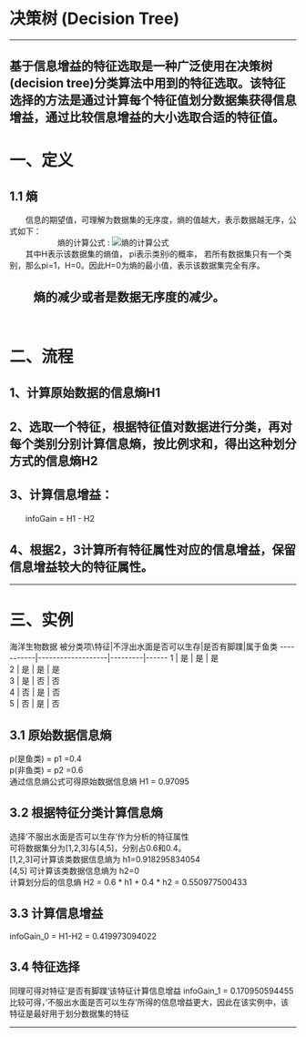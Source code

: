 决策树 (Decision Tree)
=====================
---
基于信息增益的特征选取是一种广泛使用在决策树(decision tree)分类算法中用到的特征选取。该特征选择的方法是通过计算每个特征值划分数据集获得信息增益，通过比较信息增益的大小选取合适的特征值。<br>
---
# 一、定义
## 1.1 熵

　　信息的期望值，可理解为数据集的无序度，熵的值越大，表示数据越无序，公式如下：<br>
　　　　　　熵的计算公式 : ![熵的计算公式](https://upload.wikimedia.org/math/d/b/7/db72f4463b48f5eb522c5bb92cae5028.png)<br>
　　其中H表示该数据集的熵值， pi表示类别i的概率， 若所有数据集只有一个类别，那么pi=1，H=0。因此H=0为熵的最小值，表示该数据集完全有序。<br>

　　熵的减少或者是数据无序度的减少。<br> 　
---

# 二、流程
## 1、计算原始数据的信息熵H1
## 2、选取一个特征，根据特征值对数据进行分类，再对每个类别分别计算信息熵，按比例求和，得出这种划分方式的信息熵H2
## 3、计算信息增益：
　　infoGain = H1 - H2
## 4、根据2，3计算所有特征属性对应的信息增益，保留信息增益较大的特征属性。

---

# 三、实例
海洋生物数据
 被分类项\特征|不浮出水面是否可以生存|是否有脚蹼|属于鱼类
 -----------|-------------------|---------|------
     1	    |         是       |    是	 |  是  
     2	    |         是       |    是	 |  是  
     3      |         是       |    否	 |  否  
     4      |         否	       |    是    |  否  
     5      |         否       |    是    |  否  

## 3.1 原始数据信息熵
p(是鱼类) = p1 =0.4 <br>
p(非鱼类) = p2 =0.6 <br>
通过信息熵公式可得原始数据信息熵 H1 = 0.97095

## 3.2 根据特征分类计算信息熵
选择’不服出水面是否可以生存’作为分析的特征属性 <br>
可将数据集分为[1,2,3]与[4,5]，分别占0.6和0.4。<br>
[1,2,3]可计算该类数据信息熵为 h1=0.918295834054 <br>
[4,5] 可计算该类数据信息熵为 h2=0 <br>
计算划分后的信息熵 H2 = 0.6 * h1 + 0.4 * h2 = 0.550977500433

## 3.3 计算信息增益
infoGain_0 = H1-H2 = 0.419973094022

## 3.4 特征选择
同理可得对特征’是否有脚蹼’该特征计算信息增益 infoGain_1 = 0.170950594455 <br>
比较可得，’不服出水面是否可以生存’所得的信息增益更大，因此在该实例中，该特征是最好用于划分数据集的特征<br>

---
